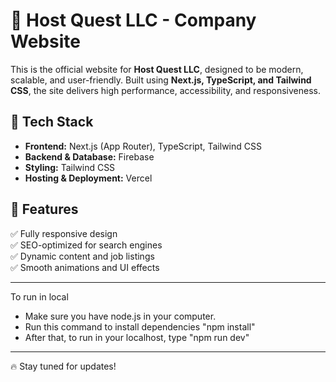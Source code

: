 # 🏢 Host Quest LLC - Company Website

This is the official website for **Host Quest LLC**, designed to be modern, scalable, and user-friendly. Built using **Next.js, TypeScript, and Tailwind CSS**, the site delivers high performance, accessibility, and responsiveness.

## 🌟 Tech Stack

- **Frontend:** Next.js (App Router), TypeScript, Tailwind CSS
- **Backend & Database:** Firebase
- **Styling:** Tailwind CSS
- **Hosting & Deployment:** Vercel

## 🚀 Features

✅ Fully responsive design  
✅ SEO-optimized for search engines  
✅ Dynamic content and job listings  
✅ Smooth animations and UI effects

---
To run in local
- Make sure you have node.js in your computer.
- Run this command to install dependencies "npm install"
- After that, to run in your localhost, type "npm run dev"
---

🔥 Stay tuned for updates!
